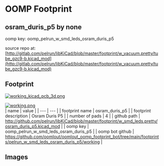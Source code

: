 # OOMP Footprint  
## osram_duris_p5  by none  
  
oomp key: oomp_pelrun_w_smd_leds_osram_duris_p5  
  
source repo at: [http://gitlab.com/pelrun/libKiCad/blob/master/footprint/w_vacuum.pretty/tube_gzc9-b.kicad_mod](http://gitlab.com/pelrun/libKiCad/blob/master/footprint/w_vacuum.pretty/tube_gzc9-b.kicad_mod)  
## Footprint  
  
[![working_kicad_pcb_3d.png](working_kicad_pcb_3d_600.png)](working_kicad_pcb_3d.png)  
  
[![working.png](working_600.png)](working.png)  
| name | value | 
| --- | --- | 
| footprint name | osram_duris_p5 | 
| footprint description | Osram Duris P5 | 
| number of pads | 4 | 
| github path | http://github.com/pelrun/libKiCad/blob/master/footprint/w_smd_leds.pretty/osram_duris_p5.kicad_mod | 
| oomp key | oomp_pelrun_w_smd_leds_osram_duris_p5 | 
| oomp bot github | https://github.com/oomlout/oomlout_oomp_footprint_bot/tree/main/footprints/pelrun_w_smd_leds_osram_duris_p5/working | 
## Images  
